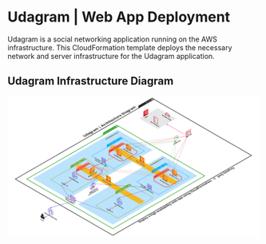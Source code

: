 # Udagram | Web App Deployment

Udagram is a social networking application running on the AWS infrastructure. This CloudFormation template deploys the necessary network and server infrastructure for the Udagram application.

## Udagram Infrastructure Diagram

<img src="/udagram-infra-diagram.png">
